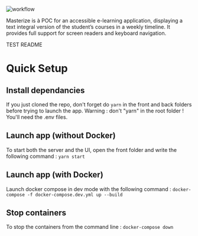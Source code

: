 ![workflow](https://github.com/WildCodeSchool/2104-wns-remote-alphas/actions/workflows/ci.yml/badge.svg)

Masterize is à POC for an accessible e-learning application, displaying a text integral version of the student’s courses in a weekly timeline. It provides full support for screen readers and keyboard navigation.

TEST README 


# Quick Setup

## Install dependancies
If you just cloned the repo, don't forget do ```yarn``` in the front and back folders before trying to launch the app. Warning : don't "yarn" in the root folder !
You'll need the .env files.

## Launch app (without Docker)
To start both the server and the UI, open the front folder and write the following command :
```yarn start```

## Launch app (with Docker)
Launch docker compose in dev mode with the following command :
```docker-compose -f docker-compose.dev.yml up --build```

## Stop containers
To stop the containers from the command line :
```docker-compose down```
